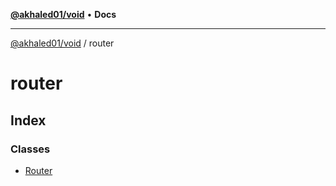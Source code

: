 [**@akhaled01/void**](../README.md) • **Docs**

***

[@akhaled01/void](../README.md) / router

# router

## Index

### Classes

- [Router](classes/Router.md)
